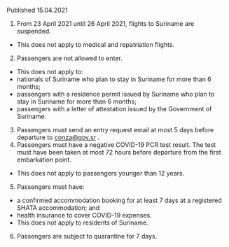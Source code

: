 Published 15.04.2021
1. From 23 April 2021 until 26 April 2021, flights to Suriname are suspended. 
- This does not apply to medical and repatriation flights.
2. Passengers are not allowed to enter.
- This does not apply to:
- nationals of Suriname who plan to stay in Suriname for more than 6 months;
- passengers with a residence permit issued by Suriname who plan to stay in Suriname for more than 6 months;
- passengers with a letter of attestation issued by the Government of Suriname.
3. Passengers must send an entry request email at most 5 days before departure to <a href="mailto:conza@gov.sr">conza@gov.sr</a> .
4. Passengers must have a negative COVID-19 PCR test result. The test must have been taken at most 72 hours before departure from the first embarkation point.
- This does not apply to passengers younger than 12 years.
5. Passengers must have:
- a confirmed accommodation booking for at least 7 days at a registered SHATA accommodation; and
- health insurance to cover COVID-19 expenses.
- This does not apply to residents of Suriname.
6. Passengers are subject to quarantine for 7 days.

